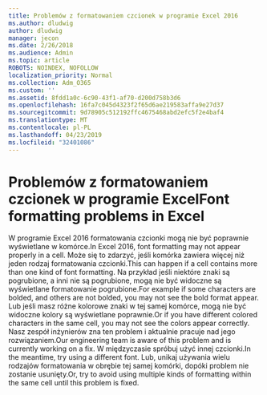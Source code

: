 ```yaml
---
title: Problemów z formatowaniem czcionek w programie Excel 2016
ms.author: dludwig
author: dludwig
manager: jecon
ms.date: 2/26/2018
ms.audience: Admin
ms.topic: article
ROBOTS: NOINDEX, NOFOLLOW
localization_priority: Normal
ms.collection: Adm_O365
ms.custom: ''
ms.assetid: 8fdd1a0c-6c90-43f1-af70-d200d758b3d6
ms.openlocfilehash: 16fa7c045d4323f2f65d6ae219583affa9e27d37
ms.sourcegitcommit: 9d78905c512192ffc4675468abd2efc5f2e4baf4
ms.translationtype: MT
ms.contentlocale: pl-PL
ms.lasthandoff: 04/23/2019
ms.locfileid: "32401086"
---
```

# <a name="font-formatting-problems-in-excel"></a><span data-ttu-id="9546f-102">Problemów z formatowaniem czcionek w programie Excel</span><span class="sxs-lookup"><span data-stu-id="9546f-102">Font formatting problems in Excel</span></span>

<span data-ttu-id="9546f-103">W programie Excel 2016 formatowania czcionki mogą nie być poprawnie wyświetlane w komórce.</span><span class="sxs-lookup"><span data-stu-id="9546f-103">In Excel 2016, font formatting may not appear properly in a cell.</span></span> <span data-ttu-id="9546f-104">Może się to zdarzyć, jeśli komórka zawiera więcej niż jeden rodzaj formatowania czcionki.</span><span class="sxs-lookup"><span data-stu-id="9546f-104">This can happen if a cell contains more than one kind of font formatting.</span></span> <span data-ttu-id="9546f-105">Na przykład jeśli niektóre znaki są pogrubione, a inni nie są pogrubione, mogą nie być widoczne są wyświetlane formatowanie pogrubione.</span><span class="sxs-lookup"><span data-stu-id="9546f-105">For example if some characters are bolded, and others are not bolded, you may not see the bold format appear.</span></span> <span data-ttu-id="9546f-106">Lub jeśli masz różne kolorowe znaki w tej samej komórce, mogą nie być widoczne kolory są wyświetlane poprawnie.</span><span class="sxs-lookup"><span data-stu-id="9546f-106">Or if you have different colored characters in the same cell, you may not see the colors appear correctly.</span></span> <span data-ttu-id="9546f-107">Nasz zespół inżynierów zna ten problem i aktualnie pracuje nad jego rozwiązaniem.</span><span class="sxs-lookup"><span data-stu-id="9546f-107">Our engineering team is aware of this problem and is currently working on a fix.</span></span> <span data-ttu-id="9546f-108">W międzyczasie spróbuj użyć innej czcionki.</span><span class="sxs-lookup"><span data-stu-id="9546f-108">In the meantime, try using a different font.</span></span> <span data-ttu-id="9546f-109">Lub, unikaj używania wielu rodzajów formatowania w obrębie tej samej komórki, dopóki problem nie zostanie usunięty.</span><span class="sxs-lookup"><span data-stu-id="9546f-109">Or, try to avoid using multiple kinds of formatting within the same cell until this problem is fixed.</span></span> 
  

